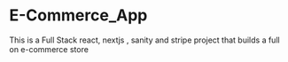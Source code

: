 # E-Commerce_App
This is a Full Stack react, nextjs , sanity and stripe project that builds a full on e-commerce store
